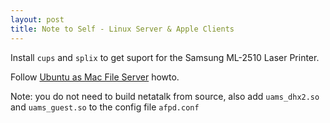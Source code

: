 ```yaml
---
layout: post
title: Note to Self - Linux Server & Apple Clients
---
```

Install `cups` and `splix` to get suport for the Samsung ML-2510 Laser
Printer.

Follow [Ubuntu as Mac File Server](http://www.kremalicious.com/2008/06/ubuntu-as-mac-file-server-and-time-machine-volume/) howto.

Note: you do not need to build netatalk from source, also add `uams_dhx2.so`
and `uams_guest.so` to the config file `afpd.conf`
